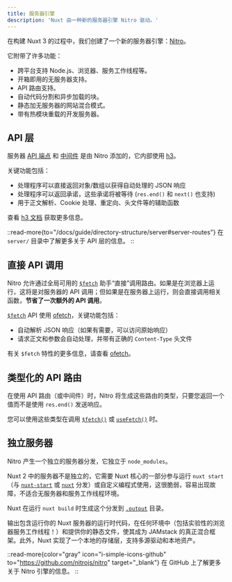 ```yaml
---
title: 服务器引擎
description: 'Nuxt 由一种新的服务器引擎 Nitro 驱动。'
---
```


在构建 Nuxt 3 的过程中，我们创建了一个新的服务器引擎：[Nitro](https://nitro.unjs.io)。

它附带了许多功能：

- 跨平台支持 Node.js、浏览器、服务工作线程等。
- 开箱即用的无服务器支持。
- API 路由支持。
- 自动代码分割和异步加载的块。
- 静态加无服务器的网站混合模式。
- 带有热模块重载的开发服务器。

## API 层

服务器 [API 端点](/docs/guide/directory-structure/server#api-routes) 和 [中间件](/docs/guide/directory-structure/server#server-middleware) 是由 Nitro 添加的，它内部使用 [h3](https://github.com/unjs/h3)。

关键功能包括：

- 处理程序可以直接返回对象/数组以获得自动处理的 JSON 响应
- 处理程序可以返回承诺，这些承诺将被等待 (`res.end()` 和 `next()` 也支持)
- 用于正文解析、Cookie 处理、重定向、头文件等的辅助函数

查看 [h3 文档](https://github.com/unjs/h3) 获取更多信息。

::read-more{to="/docs/guide/directory-structure/server#server-routes"}
在 `server/` 目录中了解更多关于 API 层的信息。
::

## 直接 API 调用

Nitro 允许通过全局可用的 [`$fetch`](/docs/api/utils/dollarfetch) 助手“直接”调用路由。如果是在浏览器上运行，这将是对服务器的 API 调用；但如果是在服务器上运行，则会直接调用相关函数，**节省了一次额外的 API 调用**。

[`$fetch`](/docs/api/utils/dollarfetch) API 使用 [ofetch](https://github.com/unjs/ofetch)，关键功能包括：

- 自动解析 JSON 响应（如果有需要，可以访问原始响应）
- 请求正文和参数会自动处理，并带有正确的 `Content-Type` 头文件

有关 `$fetch` 特性的更多信息，请查看 [ofetch](https://github.com/unjs/ofetch)。

## 类型化的 API 路由

在使用 API 路由（或中间件）时，Nitro 将生成这些路由的类型，只要您返回一个值而不是使用 `res.end()` 发送响应。

您可以使用这些类型在调用 [`$fetch()`](/docs/api/utils/dollarfetch) 或 [`useFetch()`](/docs/api/composables/use-fetch) 时。

## 独立服务器

Nitro 产生一个独立的服务器分发，它独立于 `node_modules`。

Nuxt 2 中的服务器不是独立的，它需要 Nuxt 核心的一部分参与运行 `nuxt start`（与 [`nuxt-start`](https://www.npmjs.com/package/nuxt-start) 或 [`nuxt`](https://www.npmjs.com/package/nuxt) 分发）或自定义编程式使用，这很脆弱，容易出现故障，不适合无服务器和服务工作线程环境。

Nuxt 在运行 `nuxt build` 时生成这个分发到 [`.output`](/docs/guide/directory-structure/output) 目录。

输出包含运行你的 Nuxt 服务器的运行时代码，在任何环境中（包括实验性的浏览器服务工作线程！）和提供你的静态文件，使其成为 JAMstack 的真正混合框架。此外，Nuxt 实现了一个本地的存储层，支持多源驱动和本地资产。

::read-more{color="gray" icon="i-simple-icons-github" to="https://github.com/nitrojs/nitro" target="_blank"}
在 GitHub 上了解更多关于 Nitro 引擎的信息。
::
